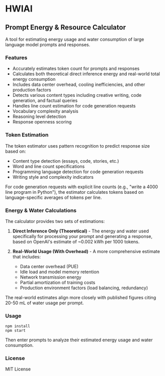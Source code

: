# HWIAI

## Prompt Energy & Resource Calculator

A tool for estimating energy usage and water consumption of large language model prompts and responses.

### Features

- Accurately estimates token count for prompts and responses
- Calculates both theoretical direct inference energy and real-world total energy consumption
- Includes data center overhead, cooling inefficiencies, and other production factors
- Detects various content types including creative writing, code generation, and factual queries
- Handles line count estimation for code generation requests
- Vocabulary complexity analysis
- Reasoning level detection
- Response openness scoring

### Token Estimation

The token estimator uses pattern recognition to predict response size based on:

- Content type detection (essays, code, stories, etc.)
- Word and line count specifications
- Programming language detection for code generation requests
- Writing style and complexity indicators

For code generation requests with explicit line counts (e.g., "write a 4000 line program in Python"), 
the estimator calculates tokens based on language-specific averages of tokens per line.

### Energy & Water Calculations

The calculator provides two sets of estimations:

1. **Direct Inference Only (Theoretical)** - The energy and water used specifically for processing your prompt and generating a response, based on OpenAI's estimate of ~0.002 kWh per 1000 tokens.

2. **Real-World Usage (With Overhead)** - A more comprehensive estimate that includes:
   - Data center overhead (PUE)
   - Idle load and model memory retention
   - Network transmission energy
   - Partial amortization of training costs
   - Production environment factors (load balancing, redundancy)

The real-world estimates align more closely with published figures citing 20-50 mL of water usage per prompt.

### Usage

```
npm install
npm start
```

Then enter prompts to analyze their estimated energy usage and water consumption.

### License

MIT License

